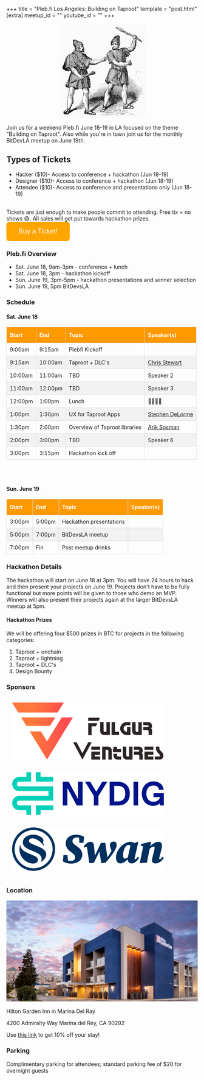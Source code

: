 +++
title = "Pleb.fi Los Angeles: Building on Taproot"
template = "post.html"
[extra]
meetup_id = ""
youtube_id = ""
+++

<style>

td, th {
  border: 1px solid #ddd;
  padding: 8px;
}

tr:nth-child(even){background-color: #f2f2f2;}

tr:hover {background-color: #ddd;}

th {
  padding-top: 12px;
  padding-bottom: 12px;
  text-align: left;
  background-color: #FF9900;
  color: white;
}
</style>

<div style="text-align: center;">

![Roman Plebeians](/plebfi/roman-plebeians-granger.jpg "Roman Plebeians")

</div>

Join us for a weekend Pleb.fi June 18-19 in LA focused on the theme "Building on Taproot".
Also while you're in town join us for the monthly BitDevLA meetup on June 19th.

## Types of Tickets
* Hacker ($10)- Access to conference + hackathon (Jun 18-19)
* Designer ($10)- Access to conference + hackathon (Jun 18-19)
* Attendee ($10)- Access to conference and presentations only (Jun 18-19)
<br>
Tickets are just enough to make people commit to attending. Free tix = no shows 😅. All sales will get put towards hackathon prizes.

<form action="https://btcpay602301.lndyn.com/apps/3vCeTukH4hGgf9LVFiQwJ8LS2qUN/pos" method="get" target="_blank">
    <button type="submit" 
        style="
            background-color: orange;
            border: none;
            color: white; padding: 15px 32px;
            text-align: center;
            text-decoration: none;
            display: inline-block;
            font-size: 18px;
            border-radius: 8px;
            transition-duration: 0.4s;
        " 
    >Buy a Ticket!</button>
</form>

### Pleb.fi Overview

* Sat. June 18, 9am-3pm - conference + lunch
* Sat. June 18, 3pm - hackathon kickoff
* Sun. June 19, 3pm-5pm - hackathon presentations and winner selection
* Sun. June 19, 5pm BitDevsLA

### Schedule

#### Sat. June 18
| Start | End | Topic | Speaker(s) |
| --- | --- | --- | --- |
| 9:00am | 9:15am | Plebfi Kickoff| |
| 9:15am | 10:00am | Taproot + DLC's | [Chris Stewart](https://twitter.com/Chris_Stewart_5) |
| 10:00am | 11:00am | TBD | Speaker 2 |
| 11:00am | 12:00pm | TBD | Speaker 3 |
| 12:00pm | 1:00pm | Lunch | 🍕🌮🍺🥤 |
| 1:00pm | 1:30pm | UX for Taproot Apps | [Stephen DeLorme](https://twitter.com/StephenDeLorme) |
| 1:30pm | 2:00pm | Overview of Taproot libraries | [Arik Sosman](https://twitter.com/arikaleph) |
| 2:00pm | 3:00pm | TBD | Speaker 6 |
| 3:00pm | 3:15pm | Hackathon kick off | |

<br/>
<br/>

#### Sun. June 19
| Start | End  | Topic | Speaker(s) |
| --- | --- | --- | --- |
| 3:00pm | 5:00pm | Hackathon presentations | |
| 5:00pm | 7:00pm | BitDevsLA meetup | |
| 7:00pm | Fin | Post meetup drinks | |

### Hackathon Details

The hackathon will start on June 18 at 3pm. You will have 24 hours to hack and then present your projects on June 19. Projects don't have to be fully functional but more points will be given to those who demo an MVP. Winners will also present their projects again at the larger BitDevsLA meetup at 5pm.

#### Hackathon Prizes
We will be offering four $500 prizes in BTC for projects in the following categories:
1. Taproot + onchain
2. Taproot + lightning
3. Taproot + DLC's
4. Design Bounty

### Sponsors

<div style="img-align:left;inline-block;padding:0px">

<style>
.logo img { padding: 15px; }
</style>

<span class="logo">

[![Fulgur Ventures](/plebfi/fulgur_ventures.svg "Fulgur Ventures")](https://fulgur.ventures/)
[![NY DIG](/plebfi/nydig.svg "NY DIG")](https://nydig.com/)
[![Swan Bitcoin](/plebfi/swan.svg "Swan Bitcoin")](https://app.swanbitcoin.com/)

</span>
</div>

### Location

![image](/plebfi/hotel.png)

Hilton Garden Inn in Marina Del Ray

4200 Admiralty Way Marina del Rey, CA 90292

Use [this link](https://www.hilton.com/en/book/reservation/deeplink/?ctyhocn=LAXDRGI&corporateCode=2686546) to get 10% off your stay!

### Parking

Complimentary parking for attendees; standard parking fee of $20 for overnight guests




